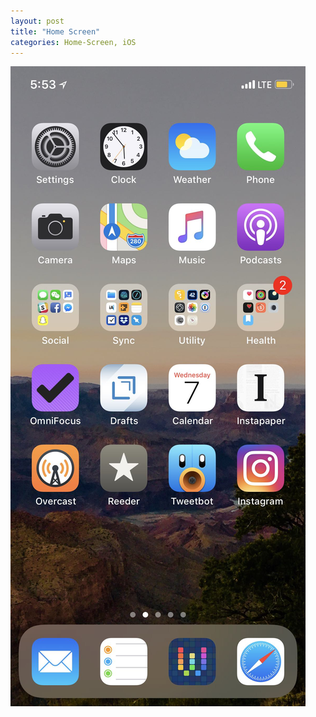 ```yaml
---
layout: post
title: "Home Screen"
categories: Home-Screen, iOS
---
```


![Home Screen](/assets/2018-03-07-home-screen.jpg)